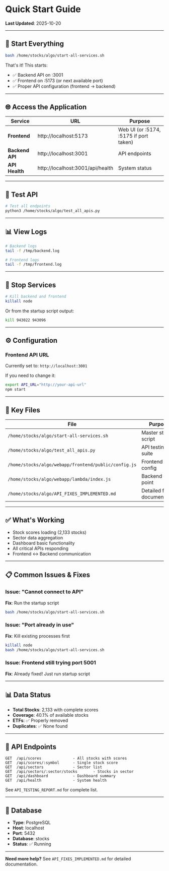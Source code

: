 # Quick Start Guide
**Last Updated**: 2025-10-20

---

## 🚀 Start Everything

```bash
bash /home/stocks/algo/start-all-services.sh
```

That's it! This starts:
- ✅ Backend API on :3001
- ✅ Frontend on :5173 (or next available port)
- ✅ Proper API configuration (frontend → backend)

---

## 🌐 Access the Application

| Service | URL | Purpose |
|---------|-----|---------|
| **Frontend** | http://localhost:5173 | Web UI (or :5174, :5175 if port taken) |
| **Backend API** | http://localhost:3001 | API endpoints |
| **API Health** | http://localhost:3001/api/health | System status |

---

## 🧪 Test API

```bash
# Test all endpoints
python3 /home/stocks/algo/test_all_apis.py
```

---

## 📊 View Logs

```bash
# Backend logs
tail -f /tmp/backend.log

# Frontend logs
tail -f /tmp/frontend.log
```

---

## 🛑 Stop Services

```bash
# Kill backend and frontend
killall node
```

Or from the startup script output:
```bash
kill 943022 943096
```

---

## ⚙️ Configuration

### Frontend API URL
Currently set to: `http://localhost:3001`

If you need to change it:
```bash
export API_URL="http://your-api-url"
npm start
```

---

## 📁 Key Files

| File | Purpose |
|------|---------|
| `/home/stocks/algo/start-all-services.sh` | Master startup script |
| `/home/stocks/algo/test_all_apis.py` | API testing suite |
| `/home/stocks/algo/webapp/frontend/public/config.js` | Frontend API config |
| `/home/stocks/algo/webapp/lambda/index.js` | Backend entry point |
| `/home/stocks/algo/API_FIXES_IMPLEMENTED.md` | Detailed fix documentation |

---

## ✅ What's Working

- Stock scores loading (2,133 stocks)
- Sector data aggregation
- Dashboard basic functionality
- All critical APIs responding
- Frontend ↔ Backend communication

---

## 📋 Common Issues & Fixes

### Issue: "Cannot connect to API"
**Fix**: Run the startup script
```bash
bash /home/stocks/algo/start-all-services.sh
```

### Issue: "Port already in use"
**Fix**: Kill existing processes first
```bash
killall node
bash /home/stocks/algo/start-all-services.sh
```

### Issue: Frontend still trying port 5001
**Fix**: Already fixed! Just run startup script

---

## 📊 Data Status

- **Total Stocks**: 2,133 with complete scores
- **Coverage**: 40.1% of available stocks
- **ETFs**: ✅ Properly removed
- **Duplicates**: ✅ None found

---

## 🔗 API Endpoints

```
GET  /api/scores              - All stocks with scores
GET  /api/scores/:symbol      - Single stock score
GET  /api/sectors             - Sector list
GET  /api/sectors/:sector/stocks       - Stocks in sector
GET  /api/dashboard           - Dashboard summary
GET  /api/health              - System health
```

See `API_TESTING_REPORT.md` for complete list.

---

## 💾 Database

- **Type**: PostgreSQL
- **Host**: localhost
- **Port**: 5432
- **Database**: stocks
- **Status**: ✅ Running

---

**Need more help?** See `API_FIXES_IMPLEMENTED.md` for detailed documentation.
